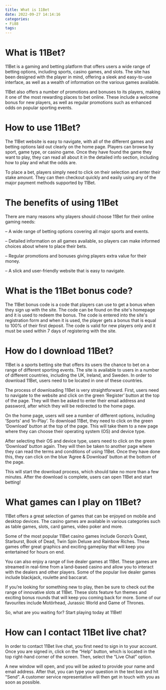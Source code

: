 ```yaml
---
title: What is 11Bet
date: 2022-09-27 14:14:16
categories:
- Fi88
tags:
---
```



#  What is 11Bet?

11Bet is a gaming and betting platform that offers users a wide range of betting options, including sports, casino games, and slots. The site has been designed with the player in mind, offering a sleek and easy-to-use interface, as well as a wealth of information on the various games available.

11Bet also offers a number of promotions and bonuses to its players, making it one of the most rewarding places to bet online. These include a welcome bonus for new players, as well as regular promotions such as enhanced odds on popular sporting events.

# How to use 11Bet?

The 11Bet website is easy to navigate, with all of the different games and betting options laid out clearly on the home page. Players can browse by sport, game type, or casino game. Once they have found the game they want to play, they can read all about it in the detailed info section, including how to play and what the odds are.

To place a bet, players simply need to click on their selection and enter their stake amount. They can then checkout quickly and easily using any of the major payment methods supported by 11Bet.

# The benefits of using 11Bet

There are many reasons why players should choose 11Bet for their online gaming needs:

– A wide range of betting options covering all major sports and events.

– Detailed information on all games available, so players can make informed choices about where to place their bets.

– Regular promotions and bonuses giving players extra value for their money.

– A slick and user-friendly website that is easy to navigate.

#  What is the 11Bet bonus code?

The 11Bet bonus code is a code that players can use to get a bonus when they sign up with the site. The code can be found on the site's homepage and it is used to redeem the bonus. The code is entered into the site's registration form and when it is used, the player gets a bonus that is equal to 100% of their first deposit. The code is valid for new players only and it must be used within 7 days of registering with the site.

#  How do I download 11Bet?

11Bet is a sports betting site that offers its users the chance to bet on a range of different sporting events. The site is available to users in a number of different countries, including the UK, Ireland, and Sweden. In order to download 11Bet, users need to be located in one of these countries.

The process of downloading 11Bet is very straightforward. First, users need to navigate to the website and click on the green ‘Register’ button at the top of the page. They will then be asked to enter their email address and password, after which they will be redirected to the home page.

On the home page, users will see a number of different options, including ‘Sports’ and ‘In-Play’. To download 11Bet, they need to click on the green ‘Download’ button at the top of the page. This will take them to a new page where they can choose their operating system (OS) and device type.

After selecting their OS and device type, users need to click on the green ‘Download’ button again. They will then be taken to another page where they can read the terms and conditions of using 11Bet. Once they have done this, they can click on the blue ‘Agree & Download’ button at the bottom of the page.

This will start the download process, which should take no more than a few minutes. After the download is complete, users can open 11Bet and start betting!

#  What games can I play on 11Bet?

11Bet offers a great selection of games that can be enjoyed on mobile and desktop devices. The casino games are available in various categories such as table games, slots, card games, video poker and more.

Some of the most popular 11Bet casino games include Gonzo’s Quest, Starburst, Book of Dead, Twin Spin Deluxe and Rainbow Riches. These games offer great graphics and exciting gameplay that will keep you entertained for hours on end.

You can also enjoy a range of live dealer games at 11Bet. These games are streamed in real-time from a land-based casino and allow you to interact with the dealers and other players. Some of the popular live dealer games include blackjack, roulette and baccarat.

If you’re looking for something new to play, then be sure to check out the range of innovative slots at 11Bet. These slots feature fun themes and exciting bonus rounds that will keep you coming back for more. Some of our favourites include Motörhead, Jurassic World and Game of Thrones.

So, what are you waiting for? Start playing today at 11Bet!

#  How can I contact 11Bet live chat?

In order to contact 11Bet live chat, you first need to sign in to your account. Once you are signed in, click on the “Help” button, which is located in the top right-hand corner of the screen. Then, select the “Live Chat” option.



A new window will open, and you will be asked to provide your name and email address. After that, you can type your question in the text box and hit “Send”. A customer service representative will then get in touch with you as soon as possible.